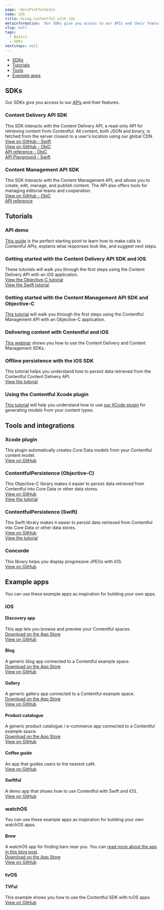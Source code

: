 ```yaml
---
page: :docsPlatformsIos
name: iOS
title: Using Contentful with iOS
metainformation: 'Our SDKs give you access to our APIs and their features.'
slug: null
tags:
  - Basics
  - SDKs
nextsteps: null
---
```


- [SDKs](#sdks)
- [Tutorials](#tutorials)
- [Tools](#tools-and-integrations)
- [Example apps](#example-apps)

## SDKs

Our SDKs give you access to our [APIs](/developers/docs/concepts/apis/) and their features.

### Content Delivery API SDK

This SDK interacts with the Content Delivery API, a read-only API for retrieving content from Contentful. All content, both JSON and binary, is fetched from the server closest to a user's location using our global CDN.<br/>
[View on GitHub - Swift](https://github.com/contentful/contentful.swift)<br/>
[View on GitHub - ObjC](https://github.com/contentful/contentful.objc)<br/>
[API reference - ObjC](http://cocoadocs.org/docsets/ContentfulDeliveryAPI/)<br/>
[API Playground - Swift](https://github.com/contentful/ContentfulPlayground)

### Content Management API SDK

This SDK interacts with the Content Management API, and allows you to create, edit, manage, and publish content. The API also offers tools for managing editorial teams and cooperation.<br/>
[View on GitHub - ObjC](https://github.com/contentful/contentful-management.objc)<br/>
[API reference](http://cocoadocs.org/docsets/ContentfulManagementAPI/)

## Tutorials

### API demo

[This guide](/developers/api-demo/swift/) is the perfect starting point to learn how to make calls to Contentful APIs, explains what responses look like, and suggest next steps.

### Getting started with the Content Delivery API SDK and iOS

These tutorials will walk you through the first steps using the Content Delivery API with an iOS application.<br/>
[View the Objective-C tutorial](/developers/docs/ios/tutorials/using-delivery-api-on-ios/)<br/>
[View the Swift tutorial](/developers/docs/ios/tutorials/using-delivery-api-with-swift/)

### Getting started with the Content Management API SDK and Objective-C

[This tutorial](/developers/docs/ios/tutorials/using-management-api-on-ios/) will walk you through the first steps using the Contentful Management API with an Objective-C application.

### Delivering content with Contentful and iOS

[This webinar](/blog/2014/09/18/webinar-delivering-content-to-from-ios-with-contentful/) shows you how to use the Content Delivery and Content Management SDKs.

### Offline persistence with the iOS SDK

This tutorial helps you understand how to persist data retrieved from the Contentful Content Delivery API.<br/>
[View the tutorial](/developers/docs/ios/tutorials/offline-persistence-in-ios-sdk/)

### Using the Contentful Xcode plugin

[This tutorial](/developers/docs/ios/tutorials/using-contentful-xcode-plugin/) will help you understand how to use [our XCode plugin](https://github.com/contentful/ContentfulXcodePlugin) for generating models from your content types.

## Tools and integrations

### Xcode plugin

This plugin automatically creates Core Data models from your Contentful content model.<br/>
[View on GitHub](https://github.com/contentful/ContentfulXcodePlugin)

### ContentfulPersistence (Objective-C)

This Objective-C library makes it easier to persist data retrieved from Contentful into Core Data or other data stores.<br/>
[View on GitHub](https://github.com/contentful/contentful-persistence.objc)<br/>
[View the tutorial](/developers/docs/ios/tutorials/offline-persistence-in-ios-sdk/)

### ContentfulPersistence (Swift)

This Swift library makes it easier to persist data retrieved from Contentful into Core Data or other data stores.<br/>
[View on GitHub](https://github.com/contentful/contentful-persistence.swift)<br/>
[View the tutorial](/developers/docs/ios/tutorials/using-delivery-api-with-swift/)

### Concorde

This library helps you display progressive JPEGs with iOS.<br/>
[View on GitHub](https://github.com/contentful-labs/Concorde)

## Example apps

You can use these example apps as inspiration for building your own apps.

### iOS

#### Discovery app

This app lets you browse and preview your Contentful spaces.<br/>
[Download on the App Store](https://itunes.apple.com/us/app/contentful-discovery-cms-for/id892840015)<br/>
[View on GitHub](https://github.com/contentful/discovery-app)

#### Blog

A generic blog app connected to a Contentful example space.<br/>
[Download on the App Store](https://itunes.apple.com/us/app/contentful-blog-showcase/id962456216)<br/>
[View on GitHub](https://github.com/contentful/blog-app-ios)

#### Gallery

A generic gallery app connected to a Contentful example space.<br/>
[Download on the App Store](https://itunes.apple.com/us/app/contentful-gallery-showcase/id975142754)<br/>
[View on GitHub](https://github.com/contentful/gallery-app-ios)

#### Product catalogue

A generic product catalogue / e-commerce app connected to a Contentful example space.<br/>
[Download on the App Store](https://itunes.apple.com/us/app/contentful-product-catalogue/id963680410)<br/>
[View on GitHub](https://github.com/contentful/product-catalogue-ios)

#### Coffee guide

An app that guides users to the nearest café.<br/>
[View on GitHub](https://github.com/contentful/guide-app-ios)

#### Swiftful

A demo app that shows how to use Contentful with Swift and iOS.<br/>
[View on GitHub](https://github.com/contentful-labs/Swiftful)

### watchOS

You can use these example apps as inspiration for building your own watchOS apps.

#### Brew

A watchOS app for finding bars near you. You can [read more about the app in this blog post](/blog/2015/05/28/brew-app-for-apple-watch/).<br/>
[Download on the App Store](https://itunes.apple.com/us/app/brew-discover-craft-beer-pubs/id986830433)<br/>
[View on GitHub](https://github.com/contentful/ContentfulWatchKitExample)

### tvOS

#### TVFul

This example shows you how to use the Contentful SDK with tvOS apps.<br/>
[View on GitHub](https://github.com/contentful/tvful)